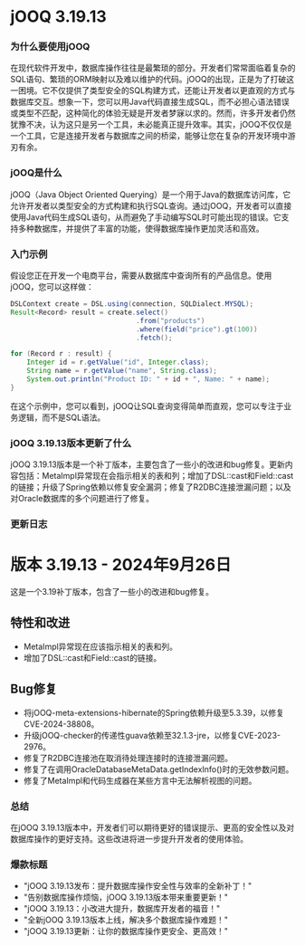 # jOOQ 3.19.13
### 为什么要使用jOOQ

在现代软件开发中，数据库操作往往是最繁琐的部分。开发者们常常面临着复杂的SQL语句、繁琐的ORM映射以及难以维护的代码。jOOQ的出现，正是为了打破这一困境。它不仅提供了类型安全的SQL构建方式，还能让开发者以更直观的方式与数据库交互。想象一下，您可以用Java代码直接生成SQL，而不必担心语法错误或类型不匹配，这种简化的体验无疑是开发者梦寐以求的。然而，许多开发者仍然犹豫不决，认为这只是另一个工具，未必能真正提升效率。其实，jOOQ不仅仅是一个工具，它是连接开发者与数据库之间的桥梁，能够让您在复杂的开发环境中游刃有余。

### jOOQ是什么

jOOQ（Java Object Oriented Querying）是一个用于Java的数据库访问库，它允许开发者以类型安全的方式构建和执行SQL查询。通过jOOQ，开发者可以直接使用Java代码生成SQL语句，从而避免了手动编写SQL时可能出现的错误。它支持多种数据库，并提供了丰富的功能，使得数据库操作更加灵活和高效。

### 入门示例

假设您正在开发一个电商平台，需要从数据库中查询所有的产品信息。使用jOOQ，您可以这样做：

```java
DSLContext create = DSL.using(connection, SQLDialect.MYSQL);
Result<Record> result = create.select()
                               .from("products")
                               .where(field("price").gt(100))
                               .fetch();

for (Record r : result) {
    Integer id = r.getValue("id", Integer.class);
    String name = r.getValue("name", String.class);
    System.out.println("Product ID: " + id + ", Name: " + name);
}
```

在这个示例中，您可以看到，jOOQ让SQL查询变得简单而直观，您可以专注于业务逻辑，而不是SQL语法。

### jOOQ 3.19.13版本更新了什么

jOOQ 3.19.13版本是一个补丁版本，主要包含了一些小的改进和bug修复。更新内容包括：MetaImpl异常现在会指示相关的表和列；增加了DSL::cast和Field::cast的链接；升级了Spring依赖以修复安全漏洞；修复了R2DBC连接泄漏问题；以及对Oracle数据库的多个问题进行了修复。

### 更新日志

# 版本 3.19.13 - 2024年9月26日
这是一个3.19补丁版本，包含了一些小的改进和bug修复。

## 特性和改进
- MetaImpl异常现在应该指示相关的表和列。
- 增加了DSL::cast和Field::cast的链接。

## Bug修复
- 将jOOQ-meta-extensions-hibernate的Spring依赖升级至5.3.39，以修复CVE-2024-38808。
- 升级jOOQ-checker的传递性guava依赖至32.1.3-jre，以修复CVE-2023-2976。
- 修复了R2DBC连接池在取消待处理连接时的连接泄漏问题。
- 修复了在调用OracleDatabaseMetaData.getIndexInfo()时的无效参数问题。
- 修复了MetaImpl和代码生成器在某些方言中无法解析视图的问题。

### 总结

在jOOQ 3.19.13版本中，开发者们可以期待更好的错误提示、更高的安全性以及对数据库操作的更好支持。这些改进将进一步提升开发者的使用体验。

### 爆款标题

- "jOOQ 3.19.13发布：提升数据库操作安全性与效率的全新补丁！"
- "告别数据库操作烦恼，jOOQ 3.19.13版本带来重要更新！"
- "jOOQ 3.19.13：小改进大提升，数据库开发者的福音！"
- "全新jOOQ 3.19.13版本上线，解决多个数据库操作难题！"
- "jOOQ 3.19.13更新：让你的数据库操作更安全、更高效！"